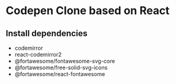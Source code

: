 # Codepen Clone based on React

## Install dependencies

- codemirror
- react-codemirror2
- @fortawesome/fontawesome-svg-core
- @fortawesome/free-solid-svg-icons
- @fortawesome/react-fontawesome
